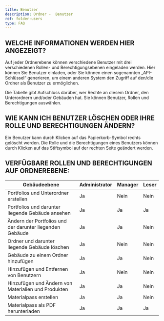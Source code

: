 ```yaml
---
title: Benutzer
description: Ordner -  Benutzer
ref: folder-users
type: FAQ
---
```


## WELCHE INFORMATIONEN WERDEN HIER ANGEZEIGT?
Auf jeder Ordnerebene können verschiedene Benutzer mit drei verschiedenen Rollen- und Berechtigungsebenen eingeladen werden. Hier können Sie Benutzer einladen, oder Sie können einen sogenannten „API-Schlüssel“ generieren, um einem anderen System den Zugriff auf den/die Ordner als Benutzer zu ermöglichen.

Die Tabelle gibt Aufschluss darüber, wer Rechte an diesem Ordner, den Unterordnern und/oder Gebäuden hat. Sie können Benutzer, Rollen und Berechtigungen auswählen.

## WIE KANN ICH BENUTZER LÖSCHEN ODER IHRE ROLLE UND BERECHTIGUNGEN ÄNDERN?
Ein Benutzer kann durch Klicken auf das Papierkorb-Symbol rechts gelöscht werden. Die Rolle und die Berechtigungen eines Benutzers können durch Klicken auf das Stiftsymbol auf der rechten Seite geändert werden.

## VERFÜGBARE ROLLEN UND BERECHTIGUNGEN AUF ORDNEREBENE:

|Gebäudeebene                                            | Administrator | Manager | Leser |
|--------------------------------------------------------|---------------|---------|-------|
|Portfolios und Unterordner erstellen                    | Ja            | Nein    | Nein  |
|Portfolios und darunter liegende Gebäude ansehen        | Ja            | Ja      | Ja    |
|Ändern der Portfolios und der darunter liegenden Gebäude| Ja            | Ja      | Nein  |
|Ordner und darunter liegende Gebäude löschen            | Ja            | Nein    | Nein  |
|Gebäude zu einem Ordner hinzufügen                      | Ja            | Ja      | Nein  |
|Hinzufügen und Entfernen von Benutzern                  | Ja            | Nein    | Nein  |
|Hinzufügen und Ändern von Materialien und Produkten     | Ja            | Ja      | Nein  |
|Materialpass erstellen                                  | Ja            | Ja      | Nein  |
|Materialpass als PDF herunterladen                      | Ja            | Ja      | Ja    |